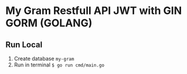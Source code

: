 # My Gram Restfull API JWT with GIN GORM (GOLANG)

## Run Local
1. Create database `my-gram`
2. Run in terminal `$ go run cmd/main.go`
